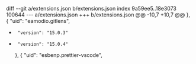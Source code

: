 diff --git a/extensions.json b/extensions.json
index 9a59ee5..18e3073 100644
--- a/extensions.json
+++ b/extensions.json
@@ -10,7 +10,7 @@
     },
     {
       "uid": "eamodio.gitlens",
-      "version": "15.0.3"
+      "version": "15.0.4"
     },
     {
       "uid": "esbenp.prettier-vscode",
